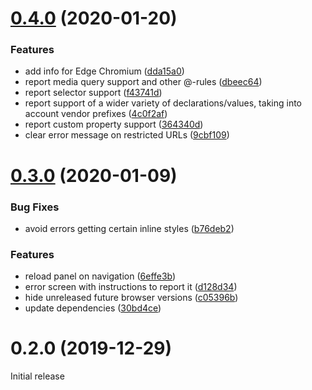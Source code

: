 # [0.4.0](https://github.com/acalvo/css-compat/compare/v0.3.0...v0.4.0) (2020-01-20)


### Features

* add info for Edge Chromium ([dda15a0](https://github.com/acalvo/css-compat/commit/dda15a0aad6f2e3077751a00adaae46f3e71f8f7))
* report media query support and other @-rules ([dbeec64](https://github.com/acalvo/css-compat/commit/dbeec64eaf7a29661887049e9fab2c07ea13eedb))
* report selector support ([f43741d](https://github.com/acalvo/css-compat/commit/f43741d03c13adb4b5334d155bff526cc94f7c9f))
* report support of a wider variety of declarations/values, taking into account vendor prefixes ([4c0f2af](https://github.com/acalvo/css-compat/commit/4c0f2af69d8fe47b3a378ab117828d77ea84a1b6))
* report custom property support ([364340d](https://github.com/acalvo/css-compat/commit/364340dbe6ca36f300227c49cfd35aebb016be0d))
* clear error message on restricted URLs ([9cbf109](https://github.com/acalvo/css-compat/commit/9cbf109b86c1447c571348fd131fda64a29b988a))



# [0.3.0](https://github.com/acalvo/css-compat/compare/v0.2.0...v0.3.0) (2020-01-09)


### Bug Fixes

* avoid errors getting certain inline styles ([b76deb2](https://github.com/acalvo/css-compat/commit/b76deb25bb248ab89de18dab514af5905e71fda0))


### Features

* reload panel on navigation ([6effe3b](https://github.com/acalvo/css-compat/commit/6effe3bc0af4aa6858c8131e60b8fe33b9513ca7))
* error screen with instructions to report it ([d128d34](https://github.com/acalvo/css-compat/commit/d128d34acfced7fc9b9e5d06adf56e80eb740b9d))
* hide unreleased future browser versions ([c05396b](https://github.com/acalvo/css-compat/commit/c05396bc29bdf340642567e25267e461f78ffd6c))
* update dependencies ([30bd4ce](https://github.com/acalvo/css-compat/commit/30bd4ce1ca8581dc535d9caf687017e1f4692ce0))



# 0.2.0 (2019-12-29)

Initial release
